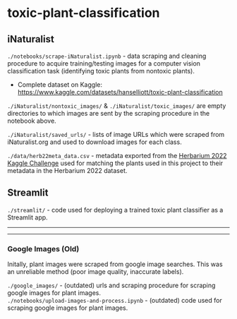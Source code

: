 # toxic-plant-classification

## iNaturalist
`./notebooks/scrape-iNaturalist.ipynb` - 
data scraping and cleaning procedure to acquire training/testing images for a computer vision classification task (identifying toxic plants from nontoxic plants).  
- Complete dataset on Kaggle: https://www.kaggle.com/datasets/hanselliott/toxic-plant-classification  

`./iNaturalist/nontoxic_images/` & `./iNaturalist/toxic_images/` are empty directories to which images are sent by the scraping procedure in the notebook above.  

`./iNaturalist/saved_urls/` - lists of image URLs which were scraped from iNaturalist.org and used to download images for each class.  

`./data/herb22meta_data.csv` - metadata exported from the [Herbarium 2022 Kaggle Challenge](https://www.kaggle.com/c/herbarium-2022-fgvc9) used for matching the plants used in this project to their metadata in the Herbarium 2022 dataset.    

## Streamlit
`./streamlit/` - code used for deploying a trained toxic plant classifier as a Streamlit app.  

---
---
### Google Images (Old)
Initally, plant images were scraped from google image searches. This was an unreliable method (poor image quality, inaccurate labels).  

`./google_images/` - (outdated) urls and scraping procedure for scraping google images for plant images.  
`./notebooks/upload-images-and-process.ipynb` - (outdated) code used for scraping google images for plant images. 
